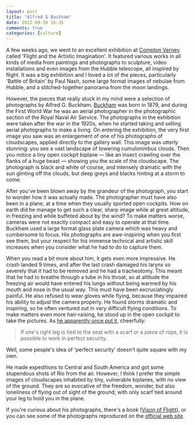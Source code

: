 ```yaml
---
layout: post
title: "Alfred G Buckham"
date: 2012-09-30 16:35
comments: true
categories: [culture] 
---
```


A few weeks ago, we went to an excellent exhibition at [Compton Verney][1] called 'Flight and the Artistic Imagination'. It featured various works in all kinds of media from paintings and photographs to sculpture, video installations and even images from the Hubble telescope, all inspired by flight. It was a big exhibition and I loved a lot of the pieces, particularly 'Battle of Britain' by Paul Nash, some large format images of nebulae from Hubble, and a stitched-together panorama from the moon landings.

However, the pieces that really stuck in my mind were a selection of photographs by Alfred G. Buckham. [Buckham][2] was born in 1879, and during the First World War he was an aerial photographer in the photographic section of the Royal Naval Air Service. The photographs in the exhibition were taken after the war in the 1920s, when he started taking and selling aerial photographs to make a living. On entering the exhibition, the very first image you saw was an enlargement of one of his photographs of cloudscapes, applied directly to the gallery wall. This image was utterly stunning: you see a vast landscape of towering cumulonimbus clouds. Then you notice a tiny open cockpit biplane &mdash; like an insect crawling over the flanks of a huge beast &mdash; showing you the scale of the cloudscape. The photograph is black and white of course, and intensely dramatic with the sun glinting off the clouds, but deep greys and blacks hinting at a storm to come.

After you've been blown away by the grandeur of the photograph, you start to wonder how it was actually made. The photographer must have also been in a plane, at a time when they usually sported open cockpits. How on earth did he manage to get such a clear, sharp image while at great altitude, in freezing and while buffeted about by the wind? To make matters worse, cameras were not exactly compact and easy to operate at that time. Buckham used a large format glass plate camera which was heavy and cumbersome to focus. His photographs are awe-inspiring when you first see them, but your respect for his immense technical and artistic skill increases when you consider what he had to do to capture them.

When you read a bit more about him, it gets even more impressive. He crash landed 9 times, and after the last crash damaged his larynx so severely that it had to be removed and he had a tracheotomy. This meant that he had to breathe through a tube in his throat, so at altitude the freezing air would have entered his lungs without being warmed by his mouth and nose in the usual way. This must have been excruciatingly painful. He also refused to wear gloves while flying, because they impaired his ability to adjust the camera properly. He found storms dramatic and inspiring, so he often ventured out in very difficult flying conditions. To make matters even more hair-raising, he stood up in the open cockpit to take the pictures. As [he apparently once put it][3], cheerfully:

<blockquote>
  <p>If one's right leg is tied to the seat with a scarf or a piece of rope, it is possible to work in perfect security.</p>
</blockquote>

Well, some people's idea of 'perfect security' doesn't quite square with my own.

He made expeditions to Central and South America and got some stupendous shots of Rio from the air. However, I think I prefer the simple images of cloudscapes inhabited by tiny, vulnerable biplanes, with no view of the ground. They are so evocative of the freedom, wonder, but also loneliness of flying out of sight of the ground, with only scarf tied around your leg to hold you in the plane.

If you're curious about his photographs, there's a book ([Vison of Flight][4]), or you can see some of the photographs reproduced on the [official web site][5].


[1]: http://comptonverney.org.uk
[2]: http://www.alfredbuckham.co.uk/
[3]: http://en.wikipedia.org/wiki/Alfred_Buckham
[4]: http://www.amazon.co.uk/Vision-Flight-Aerial-Photography-Buckham/dp/0752444301/ref=sr_1_1?ie=UTF8&qid=1349022077&sr=8-1
[5]: http://www.alfredbuckham.co.uk/index.php/photo-album
